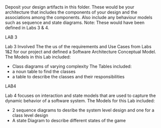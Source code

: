 Deposit your design artifacts in this folder. These would be your architecture that includes the components of your design and the associations
among the components. Also include any behaviour models such as sequence and state diagrams.
Note: These would have been defined in Labs 3 & 4.

LAB 3

Lab 3 Involved The the us of the requirements and Use Cases from Labs 1&2 for our project and defined
a Software Architecture Conceptual Model.
The Models in this Lab included:
- Class diagrams of varying complexity
The Tables included:
- a noun table to find the classes
- a table to describe the classes and their responsibilities

LAB4

Lab 4  focuses on interaction and state models that are used to capture the dynamic behavior of a software system.
The Models for this Lab included:
- 2 sequence diagrams to desribe the system level design and one for a class level design
- A state Diagram to describe different states of the game


